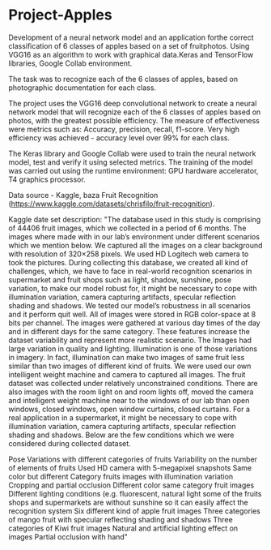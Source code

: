 # Project-Apples
Development of a neural network model and an application forthe correct classification of 6 classes of apples based on a set of fruitphotos. Using VGG16 as an algorithm to work with graphical data.Keras and TensorFlow libraries, Google Collab environment.

The task was to recognize each of the 6 classes of apples, based on photographic documentation for each class.

The project uses the VGG16 deep convolutional network to create a neural network model that will recognize each of the 6 classes of apples based on photos, with the greatest possible efficiency. The measure of effectiveness were metrics such as: Accuracy, precision, recall, f1-score. Very high efficiency was achieved - accuracy level over 99% for each class.

The Keras library and Google Collab were used to train the neural network model, test and verify it using selected metrics. The training of the model was carried out using the runtime environment: GPU hardware accelerator, T4 graphics processor.

Data source - Kaggle, baza Fruit Recognition (https://www.kaggle.com/datasets/chrisfilo/fruit-recognition).

Kaggle date set description: "The database used in this study is comprising of 44406 fruit images, which we collected in a period of 6 months. The images where made with in our lab’s environment under different scenarios which we mention below. We captured all the images on a clear background with resolution of 320×258 pixels. We used HD Logitech web camera to took the pictures. During collecting this database, we created all kind of challenges, which, we have to face in real-world recognition scenarios in supermarket and fruit shops such as light, shadow, sunshine, pose variation, to make our model robust for, it might be necessary to cope with illumination variation, camera capturing artifacts, specular reflection shading and shadows. We tested our model’s robustness in all scenarios and it perform quit well.
All of images were stored in RGB color-space at 8 bits per channel. The images were
gathered at various day times of the day and in different days for the same category. These
features increase the dataset variability and represent more realistic scenario. The Images had
large variation in quality and lighting. Illumination is one of those variations in imagery. In fact,
illumination can make two images of same fruit less similar than two images of different kind
of fruits. We were used our own intelligent weight machine and camera to captured all images.
The fruit dataset was collected under relatively unconstrained conditions. There are also images
with the room light on and room lights off, moved the camera and intelligent weight machine
near to the windows of our lab than open windows, closed windows, open window curtains,
closed curtains. For a real application in a supermarket, it might be necessary to cope with
illumination variation, camera capturing artifacts, specular reflection shading and shadows.
Below are the few conditions which we were considered during collected dataset.

Pose Variations with different categories of fruits
Variability on the number of elements of fruits
Used HD camera with 5-megapixel snapshots
Same color but different Category fruits images with illumination variation
Cropping and partial occlusion
Different color same category fruit images
Different lighting conditions (e.g. fluorescent, natural light some of the fruits shops
and supermarkets are without sunshine so it can easily affect the recognition system
Six different kind of apple fruit images
Three categories of mango fruit with specular reflecting shading and shadows
Three categories of Kiwi fruit images
Natural and artificial lighting effect on images
Partial occlusion with hand"

